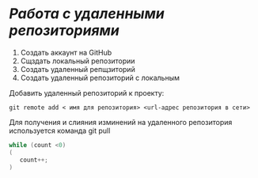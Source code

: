 # ***Работа с удаленными репозиториями*** 

1. Создать аккаунт на GitHub
2. Сщздать локальный репозитории 
3. Создать удаленный репщзиторий 
4. Создать удаленный репозиторий с локальным

Добавить удаленный репозиторий к проекту:
```
git remote add < имя для репозитория> <url-адрес репозитория в сети>
```
Для получения и слияния изминений на удаленного репозитория используется команда git pull

```Java
while (count <0)
(
   count++;
)
```
